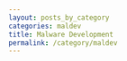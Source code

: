 ```yaml
---
layout: posts_by_category
categories: maldev
title: Malware Development
permalink: /category/maldev
---
```

